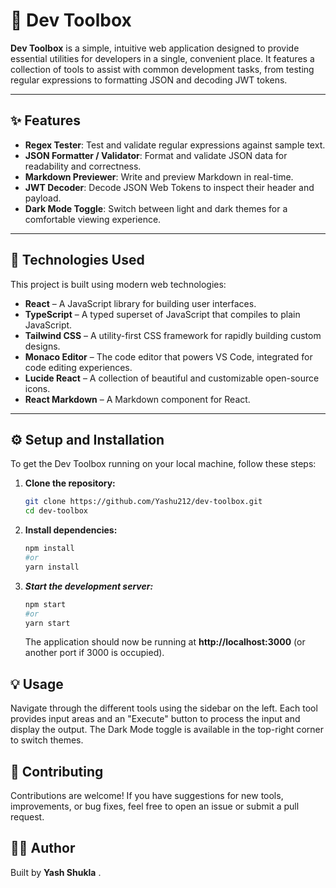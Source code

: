 # 🧰 Dev Toolbox

**Dev Toolbox** is a simple, intuitive web application designed to provide essential utilities for developers in a single, convenient place. It features a collection of tools to assist with common development tasks, from testing regular expressions to formatting JSON and decoding JWT tokens.

---

## ✨ Features

- **Regex Tester**: Test and validate regular expressions against sample text.
- **JSON Formatter / Validator**: Format and validate JSON data for readability and correctness.
- **Markdown Previewer**: Write and preview Markdown in real-time.
- **JWT Decoder**: Decode JSON Web Tokens to inspect their header and payload.
- **Dark Mode Toggle**: Switch between light and dark themes for a comfortable viewing experience.

---

## 🚀 Technologies Used

This project is built using modern web technologies:

- **React** – A JavaScript library for building user interfaces.
- **TypeScript** – A typed superset of JavaScript that compiles to plain JavaScript.
- **Tailwind CSS** – A utility-first CSS framework for rapidly building custom designs.
- **Monaco Editor** – The code editor that powers VS Code, integrated for code editing experiences.
- **Lucide React** – A collection of beautiful and customizable open-source icons.
- **React Markdown** – A Markdown component for React.

---

## ⚙️ Setup and Installation

To get the Dev Toolbox running on your local machine, follow these steps:

1. **Clone the repository:**

   ```bash
   git clone https://github.com/Yashu212/dev-toolbox.git
   cd dev-toolbox
   ```
2. **Install dependencies:**
    ```bash
    npm install
    #or
    yarn install
    ```
3. ***Start the development server:***
    ```bash
    npm start
    #or
    yarn start
    ```
    The application should now be running at **http://localhost:3000** (or another port if 3000 is occupied).

## 💡 Usage
Navigate through the different tools using the sidebar on the left. Each tool provides input areas and an "Execute" button to process the input and display the output. The Dark Mode toggle is available in the top-right corner to switch themes.

## 🤝 Contributing
Contributions are welcome! If you have suggestions for new tools, improvements, or bug fixes, feel free to open an issue or submit a pull request.

## 👨‍💻 Author

Built by **Yash Shukla** .

